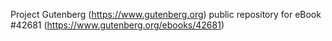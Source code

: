 Project Gutenberg (https://www.gutenberg.org) public repository for eBook #42681 (https://www.gutenberg.org/ebooks/42681)

